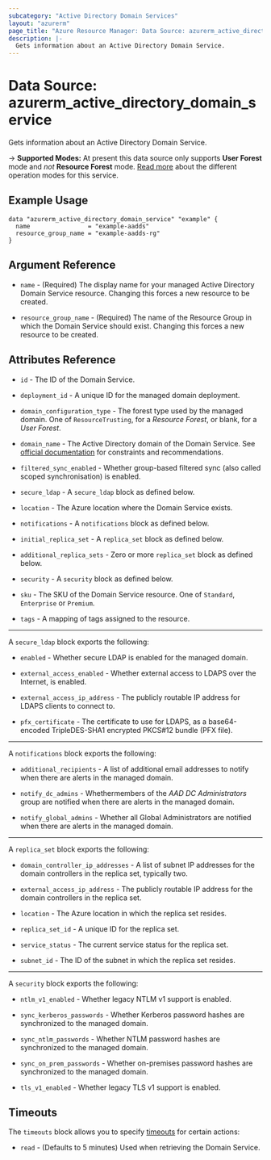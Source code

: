 ```yaml
---
subcategory: "Active Directory Domain Services"
layout: "azurerm"
page_title: "Azure Resource Manager: Data Source: azurerm_active_directory_domain_service"
description: |-
  Gets information about an Active Directory Domain Service.
---
```


# Data Source: azurerm_active_directory_domain_service

Gets information about an Active Directory Domain Service.

-> **Supported Modes:** At present this data source only supports **User Forest** mode and _not_ **Resource Forest** mode. [Read more](https://docs.microsoft.com/en-us/azure/active-directory-domain-services/concepts-resource-forest) about the different operation modes for this service.

## Example Usage

```hcl
data "azurerm_active_directory_domain_service" "example" {
  name                = "example-aadds"
  resource_group_name = "example-aadds-rg"
}
```

## Argument Reference

* `name` - (Required) The display name for your managed Active Directory Domain Service resource. Changing this forces a new resource to be created.

* `resource_group_name` - (Required) The name of the Resource Group in which the Domain Service should exist. Changing this forces a new resource to be created.

## Attributes Reference

* `id` - The ID of the Domain Service.

* `deployment_id` - A unique ID for the managed domain deployment.

* `domain_configuration_type` - The forest type used by the managed domain. One of `ResourceTrusting`, for a _Resource Forest_, or blank, for a _User Forest_.
  
* `domain_name` - The Active Directory domain of the Domain Service. See [official documentation](https://docs.microsoft.com/en-us/azure/active-directory-domain-services/tutorial-create-instance#create-a-managed-domain) for constraints and recommendations.

* `filtered_sync_enabled` - Whether group-based filtered sync (also called scoped synchronisation) is enabled.

* `secure_ldap` - A `secure_ldap` block as defined below.

* `location` - The Azure location where the Domain Service exists.

* `notifications` - A `notifications` block as defined below.

* `initial_replica_set` - A `replica_set` block as defined below.
  
* `additional_replica_sets` - Zero or more `replica_set` block as defined below.

* `security` - A `security` block as defined below.

* `sku` - The SKU of the Domain Service resource. One of `Standard`, `Enterprise` or `Premium`.

* `tags` - A mapping of tags assigned to the resource.

---

A `secure_ldap` block exports the following:

* `enabled` - Whether secure LDAP is enabled for the managed domain.

* `external_access_enabled` - Whether external access to LDAPS over the Internet, is enabled.
  
* `external_access_ip_address` - The publicly routable IP address for LDAPS clients to connect to.

* `pfx_certificate` - The certificate to use for LDAPS, as a base64-encoded TripleDES-SHA1 encrypted PKCS#12 bundle (PFX file).

---

A `notifications` block exports the following:

* `additional_recipients` - A list of additional email addresses to notify when there are alerts in the managed domain.

* `notify_dc_admins` - Whethermembers of the _AAD DC Administrators_ group are notified when there are alerts in the managed domain.

* `notify_global_admins` - Whether all Global Administrators are notified when there are alerts in the managed domain.

---

A `replica_set` block exports the following:

* `domain_controller_ip_addresses` - A list of subnet IP addresses for the domain controllers in the replica set, typically two.

* `external_access_ip_address` - The publicly routable IP address for the domain controllers in the replica set.

* `location` - The Azure location in which the replica set resides.

* `replica_set_id` - A unique ID for the replica set.

* `service_status` - The current service status for the replica set.

* `subnet_id` - The ID of the subnet in which the replica set resides.

---

A `security` block exports the following:

* `ntlm_v1_enabled` - Whether legacy NTLM v1 support is enabled.

* `sync_kerberos_passwords` - Whether Kerberos password hashes are synchronized to the managed domain.

* `sync_ntlm_passwords` - Whether NTLM password hashes are synchronized to the managed domain.

* `sync_on_prem_passwords` - Whether on-premises password hashes are synchronized to the managed domain.

* `tls_v1_enabled` - Whether legacy TLS v1 support is enabled.

## Timeouts

The `timeouts` block allows you to specify [timeouts](https://www.terraform.io/docs/configuration/resources.html#timeouts) for certain actions:

* `read` - (Defaults to 5 minutes) Used when retrieving the Domain Service.
